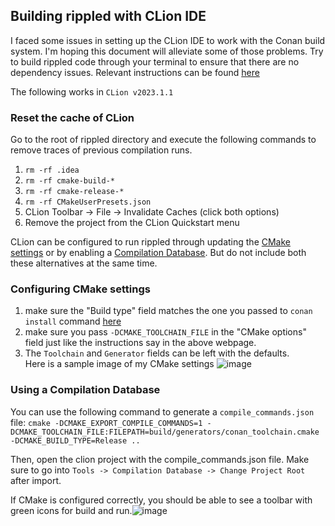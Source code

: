 ## Building rippled with CLion IDE

I faced some issues in setting up the CLion IDE to work with the Conan build system. I'm hoping this document will alleviate some of those problems.
Try to build rippled code through your terminal to ensure that there are no dependency issues. Relevant instructions can be found [here](https://github.com/XRPLF/rippled/blob/develop/BUILD.md)

The following works in `CLion v2023.1.1`

### Reset the cache of CLion
Go to the root of rippled directory and execute the following commands to remove traces of previous compilation runs. 
1. `rm -rf .idea`
2. `rm -rf cmake-build-*`
3. `rm -rf cmake-release-*`
4. `rm -rf CMakeUserPresets.json`
5. CLion Toolbar -> File -> Invalidate Caches (click both options)
6. Remove the project from the CLion Quickstart menu


CLion can be configured to run rippled through updating the [CMake settings](https://www.jetbrains.com/help/clion/creating-new-project-from-scratch.html#open-prj) or by enabling a [Compilation Database](https://www.jetbrains.com/help/clion/compilation-database.html). But do not include both these alternatives at the same time.


### Configuring CMake settings
1. make sure the "Build type" field matches the one you passed to `conan install` command [here](https://github.com/XRPLF/rippled/blob/develop/BUILD.md#how-to-build-and-test)
2. make sure you pass `-DCMAKE_TOOLCHAIN_FILE` in the "CMake options" field just like the instructions say in the above webpage.
3. The `Toolchain` and `Generator` fields can be left with the defaults.  
Here is a sample image of my CMake settings ![image](https://github.com/XRPLF/rippled/assets/21219765/cecdcfff-cb9a-4682-8c90-e2ec2ea552d1)

### Using a Compilation Database
You can use the following command to generate a `compile_commands.json` file: 
`cmake -DCMAKE_EXPORT_COMPILE_COMMANDS=1 -DCMAKE_TOOLCHAIN_FILE:FILEPATH=build/generators/conan_toolchain.cmake -DCMAKE_BUILD_TYPE=Release ..`

Then, open the clion project with the compile_commands.json file. Make sure to go into `Tools -> Compilation Database -> Change Project Root` after import.



If CMake is configured correctly, you should be able to see a toolbar with green icons for build and run.![image](https://github.com/XRPLF/rippled/assets/21219765/f676af8e-f068-4fc7-a953-40b712a829d4)

